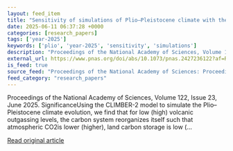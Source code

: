 ```yaml
---
layout: feed_item
title: "Sensitivity of simulations of Plio–Pleistocene climate with the CLIMBER-2 Earth System Model to details of the global carbon cycle"
date: 2025-06-11 06:37:28 +0000
categories: [research_papers]
tags: ['year-2025']
keywords: ['plio', 'year-2025', 'sensitivity', 'simulations']
description: "Proceedings of the National Academy of Sciences, Volume 122, Issue 23, June 2025"
external_url: https://www.pnas.org/doi/abs/10.1073/pnas.2427236122?af=R
is_feed: true
source_feed: "Proceedings of the National Academy of Sciences: Proceedings of the National Academy of Sciences: Table of Contents"
feed_category: "research_papers"
---
```


Proceedings of the National Academy of Sciences, Volume 122, Issue 23, June 2025. SignificanceUsing the CLIMBER-2 model to simulate the Plio–Pleistocene climate evolution, we find that for low (high) volcanic outgassing levels, the carbon system reorganizes itself such that atmospheric CO2is lower (higher), land carbon storage is low (...

[Read original article](https://www.pnas.org/doi/abs/10.1073/pnas.2427236122?af=R)
